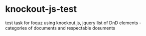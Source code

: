 # knockout-js-test
test task for foquz using knockout.js, jquery
list of DnD elements - categories of documents and respectable dosuments
